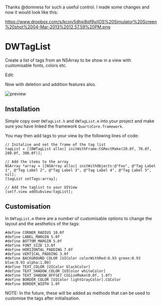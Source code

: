 ﻿Thanks @domness for such a useful control. I made some changes and now it would look like this:

https://www.dropbox.com/s/kcsjv5dhsj8qf9v/iOS%20Simulator%20Screen%20shot%2004-Mar-2013%2012.57.59%20PM.png



DWTagList
=========

Create a list of tags from an NSArray to be show in a view with customisable fonts, colors etc.

Edit:

Now with deletion and addition features also.


![preview](http://i1339.photobucket.com/albums/o702/deepukjayan1/iOSSimulatorScreenshot29-Nov-2012104510PM-1.jpg "Preview")

## Installation

Simple copy over `DWTagList.h` and `DWTagList.m` into your project and make sure you have linked the framework `QuartzCore.framework`.

You may then add tags to your view by the following lines of code:

    // Initalise and set the frame of the tag list
    tagList = [[DWTagList alloc] initWithFrame:CGRectMake(20.0f, 70.0f, 280.0f, 300.0f)];
    
    // Add the items to the array
    NSArray *array = [[NSArray alloc] initWithObjects:@"Foo", @"Tag Label 1", @"Tag Label 2", @"Tag Label 3", @"Tag Label 4", @"Tag Label 5", nil];
    [tagList setTags:array];
    
    // Add the taglist to your UIView
    [self.view addSubview:tagList];

## Customisation

In `DWTagList.m` there are a number of customisable options to change the layout and the aesthetics of the tags:

    #define CORNER_RADIUS 10.0f
    #define LABEL_MARGIN 5.0f
    #define BOTTOM_MARGIN 5.0f
    #define FONT_SIZE 13.0f
    #define HORIZONTAL_PADDING 7.0f
    #define VERTICAL_PADDING 3.0f
    #define BACKGROUND_COLOR [UIColor colorWithRed:0.93 green:0.93 blue:0.93 alpha:1.00]
    #define TEXT_COLOR [UIColor blackColor]
    #define TEXT_SHADOW_COLOR [UIColor whiteColor]
    #define TEXT_SHADOW_OFFSET CGSizeMake(0.0f, 1.0f)
    #define BORDER_COLOR [UIColor lightGrayColor].CGColor
    #define BORDER_WIDTH 1.0f
    
NOTE: In the future, these will be added as methods that can be used to customise the tags after initialisation.
